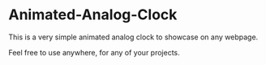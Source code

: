 # Animated-Analog-Clock
This is a very simple animated analog clock to showcase on any webpage.

Feel free to use anywhere, for any of your projects.
